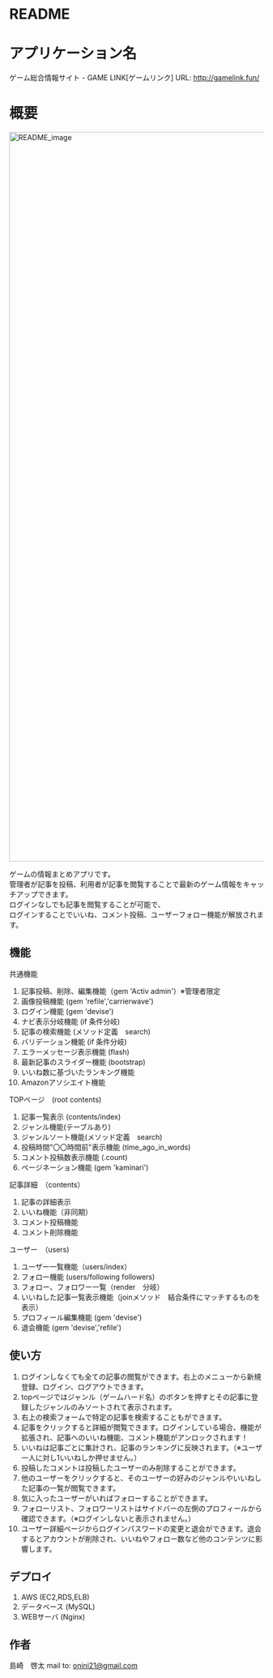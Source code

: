 # README

# アプリケーション名

ゲーム総合情報サイト - GAME LINK[ゲームリンク]
URL: http://gamelink.fun/
 
# 概要
 
<img width="1440" alt="README_image" src="https://user-images.githubusercontent.com/56035129/74737255-ceb92180-5297-11ea-9944-61fef9729847.png">

ゲームの情報まとめアプリです。<br>
管理者が記事を投稿、利用者が記事を閲覧することで最新のゲーム情報をキャッチアップできます。<br>
ログインなしでも記事を閲覧することが可能で、<br>
ログインすることでいいね、コメント投稿、ユーザーフォロー機能が解放されます。<br>
 
## 機能

共通機能
1. 記事投稿、削除、編集機能（gem 'Activ admin'）※管理者限定
2. 画像投稿機能 (gem 'refile','carrierwave')
3. ログイン機能 (gem 'devise')
4. ナビ表示分岐機能 (if 条件分岐)
5. 記事の検索機能 (メソッド定義　search)
6. バリデーション機能 (if 条件分岐)
7. エラーメッセージ表示機能 (flash)
8. 最新記事のスライダー機能 (bootstrap)
9. いいね数に基づいたランキング機能
10. Amazonアソシエイト機能

TOPページ　(root contents)
1. 記事一覧表示 (contents/index)
2. ジャンル機能(テーブルあり)
3. ジャンルソート機能(メソッド定義　search)
4. 投稿時間"〇〇時間前"表示機能 (time_ago_in_words)
5. コメント投稿数表示機能 (.count)
6. ページネーション機能 (gem 'kaminari')

記事詳細　（contents）
1. 記事の詳細表示
2. いいね機能（非同期）
3. コメント投稿機能
4. コメント削除機能

ユーザー　（users)
1. ユーザー一覧機能（users/index）
2. フォロー機能 (users/following followers)
3. フォロー、フォロワー一覧（render　分岐）
4. いいねした記事一覧表示機能（joinメソッド　結合条件にマッチするものを表示）
5. プロフィール編集機能 (gem 'devise')
6. 退会機能 (gem 'devise','refile')
 
## 使い方
 
1. ログインしなくても全ての記事の閲覧ができます。右上のメニューから新規登録、ログイン、ログアウトできます。
2. topページではジャンル（ゲームハード名）のボタンを押すとその記事に登録したジャンルのみソートされて表示されます。
3. 右上の検索フォームで特定の記事を検索することもができます。
4. 記事をクリックすると詳細が閲覧できます。ログインしている場合、機能が拡張され、記事へのいいね機能、コメント機能がアンロックされます！
5. いいねは記事ごとに集計され、記事のランキングに反映されます。（※ユーザ　一人に対し1いいねしか押せません。）
6. 投稿したコメントは投稿したユーザーのみ削除することができます。
7. 他のユーザーをクリックすると、そのユーザーの好みのジャンルやいいねした記事の一覧が閲覧できます。
9. 気に入ったユーザーがいればフォローすることができます。
8. フォローリスト、フォロワーリストはサイドバーの左側のプロフィールから確認できます。（※ログインしないと表示されません。）
9. ユーザー詳細ページからログインパスワードの変更と退会ができます。退会するとアカウントが削除され、いいねやフォロー数など他のコンテンツに影響します。
 
## デプロイ
 
1. AWS (EC2,RDS,ELB)
2. データベース (MySQL)
3. WEBサーバ (Nginx)
 
## 作者
 
島崎　啓太
mail to: onini21@gmail.com
 